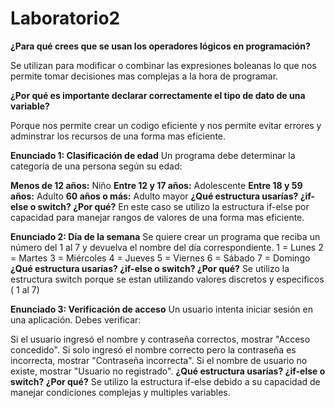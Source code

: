 # Laboratorio2
**¿Para qué crees que se usan los operadores lógicos en programación?**
  
Se utilizan para modificar o combinar las expresiones boleanas lo que nos permite tomar decisiones mas complejas a la hora de programar.

**¿Por qué es importante declarar correctamente el tipo de dato de una variable?**
  
Porque nos permite crear un codigo eficiente y nos permite evitar errores y adminstrar los recursos de una forma mas eficiente.


**Enunciado 1: Clasificación de edad**
Un programa debe determinar la categoría de una persona según su edad:

**Menos de 12 años:** Niño
**Entre 12 y 17 años:** Adolescente
**Entre 18 y 59 años:** Adulto
**60 años o más:** Adulto mayor
**¿Qué estructura usarías? ¿if-else o switch? ¿Por qué?**
En este caso se utilizo la estructura if-else por capacidad para manejar rangos de valores de una forma mas eficiente.

**Enunciado 2: Día de la semana**
Se quiere crear un programa que reciba un número del 1 al 7 y devuelva el nombre del día correspondiente.
1 = Lunes
2 = Martes
3 = Miércoles
4 = Jueves
5 = Viernes
6 = Sábado
7 = Domingo
**¿Qué estructura usarías? ¿if-else o switch? ¿Por qué?**
Se utilizo la estructura switch porque se estan utilizando valores discretos y especificos ( 1 al 7)

**Enunciado 3: Verificación de acceso**
Un usuario intenta iniciar sesión en una aplicación. Debes verificar:

Si el usuario ingresó el nombre y contraseña correctos, mostrar "Acceso concedido".
Si solo ingresó el nombre correcto pero la contraseña es incorrecta, mostrar "Contraseña incorrecta".
Si el nombre de usuario no existe, mostrar "Usuario no registrado".
**¿Qué estructura usarías? ¿if-else o switch? ¿Por qué?**
Se utilizo la estructura if-else debido a su capacidad de manejar condiciones complejas y multiples variables.

 


 
